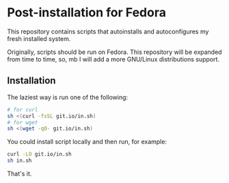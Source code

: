 # Post-installation for Fedora

This repository contains scripts that autoinstalls and autoconfigures my fresh installed system.

Originally, scripts should be run on Fedora. This repository will be expanded from time to time, so, mb I will add a more GNU/Linux distributions support.

## Installation

The laziest way is run one of the following:

```sh
# for curl
sh <(curl -fsSL git.io/in.sh)
# for wget
sh <(wget -qO- git.io/in.sh)
```

You could install script locally and then run, for example:

```sh
curl -LO git.io/in.sh
sh in.sh
```

That's it.
